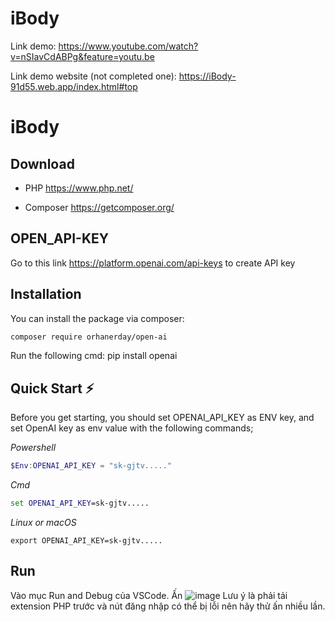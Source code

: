 # iBody

Link demo: https://www.youtube.com/watch?v=nSIavCdABPg&feature=youtu.be

Link demo website (not completed one): https://iBody-91d55.web.app/index.html#top

# iBody

## Download

- PHP
  <https://www.php.net/>

- Composer
  <https://getcomposer.org/>

## OPEN_API-KEY

Go to this link <https://platform.openai.com/api-keys> to create API key

## Installation

You can install the package via composer:

```bash
composer require orhanerday/open-ai
```

Run the following cmd:
pip install openai

## Quick Start ⚡

Before you get starting, you should set OPENAI_API_KEY as ENV key, and set OpenAI key as env value with the following
commands;

_Powershell_

```powershell
$Env:OPENAI_API_KEY = "sk-gjtv....."
```

_Cmd_

```cmd
set OPENAI_API_KEY=sk-gjtv.....
```

_Linux or macOS_

```shell
export OPENAI_API_KEY=sk-gjtv.....
```

## Run

Vào mục Run and Debug của VSCode. Ấn ![image](https://github.com/spaghetti-lover/iBody/assets/69286705/4c6127a0-37bd-49ff-8dcf-b6c533b133e2) Lưu ý là phải tải extension PHP trước và nút đăng nhập có thể bị lỗi nên hãy thử ấn nhiều lần.
